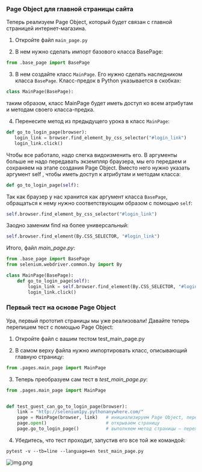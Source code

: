 ### Page Object для главной страницы сайта
Теперь реализуем Page Object, который будет связан с главной страницей интернет-магазина. 

1. Откройте файл ```main_page.py``` 

2. В нем нужно сделать импорт базового класса BasePage: 

```python
from .base_page import BasePage
```
3. В нем создайте класс  ```MainPage```. Его нужно сделать наследником класса ```BasePage```. Класс-предок в Python указывается в скобках: 

```python
class MainPage(BasePage): 
```
таким образом, класс MainPage будет иметь доступ ко всем атрибутам и методам своего класса-предка. 

4. Перенесите метод из предыдущего урока в класс ```MainPage```:

```python
def go_to_login_page(browser):
   login_link = browser.find_element_by_css_selector("#login_link")
   login_link.click() 
```
Чтобы все работало, надо слегка видоизменить его. В аргументы больше не надо передавать экземпляр браузера, мы его передаем и сохраняем на этапе создания Page Object. Вместо него нужно указать аргумент self , чтобы иметь доступ к атрибутам и методам класса: 
```python
def go_to_login_page(self):
```
Так как браузер у нас хранится как аргумент класса ```BasePage```, обращаться к нему нужно соответствующим образом с помощью ```self```: 

```python
self.browser.find_element_by_css_selector("#login_link")
```
Заодно заменим find на более универсальный: 

```python
self.browser.find_element(By.CSS_SELECTOR, "#login_link")
```
Итого, файл *main_page.py*: 
```python
from .base_page import BasePage
from selenium.webdriver.common.by import By

class MainPage(BasePage): 
    def go_to_login_page(self):
        login_link = self.browser.find_element(By.CSS_SELECTOR, "#login_link")
        login_link.click()
```





### Первый тест на основе Page Object
Ура, первый прототип страницы мы уже реализовали! Давайте теперь перепишем тест с помощью Page Object: 

1. Откройте файл с вашим тестом test_main_page.py

2. В самом верху файла нужно импортировать класс, описывающий главную страницу: 

```python
from .pages.main_page import MainPage
```
3. Теперь преобразуем сам тест в *test_main_page.py*: 

```python
from .pages.main_page import MainPage


def test_guest_can_go_to_login_page(browser):
    link = "http://selenium1py.pythonanywhere.com/"
    page = MainPage(browser, link)   # инициализируем Page Object, передаем в конструктор экземпляр драйвера и url адрес 
    page.open()                      # открываем страницу
    page.go_to_login_page()          # выполняем метод страницы — переходим на страницу логина
```
4. Убедитесь, что тест проходит, запустив его все той же командой: 

```pytest -v --tb=line --language=en test_main_page.py```

![img.png](img.png)